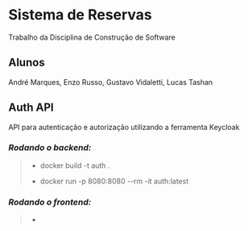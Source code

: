 # Sistema de Reservas
Trabalho da Disciplina de Construção de Software

## Alunos
André Marques, Enzo Russo, Gustavo Vidaletti, Lucas Tashan

## Auth API
API para autenticação e autorização utilizando a ferramenta Keycloak

### *Rodando o backend:*
>
> - docker build -t auth .
>
> - docker run -p 8080:8080 --rm -it auth:latest

### *Rodando o frontend:*
>
> - 
